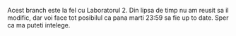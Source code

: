 Acest branch este la fel cu Laboratorul 2. Din lipsa de timp nu am reusit sa il modific, dar voi face tot posibilul ca pana marti 23:59 sa fie up to date. Sper ca ma puteti intelege.

